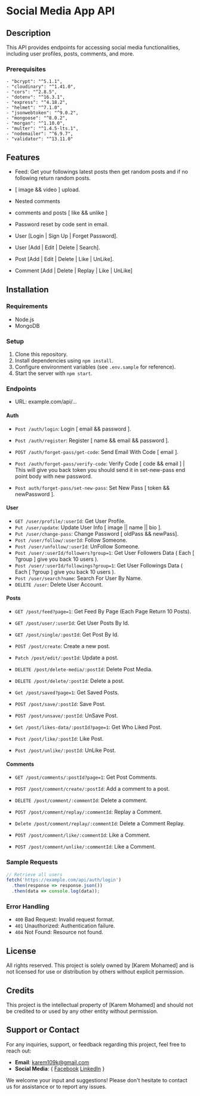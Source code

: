 # Social Media App API

## Description
This API provides endpoints for accessing social media functionalities, including user profiles, posts, comments, and more.

### Prerequisites
    - "bcrypt": "^5.1.1",
    - "cloudinary": "^1.41.0",
    - "cors": "^2.8.5",
    - "dotenv": "^16.3.1",
    - "express": "^4.18.2",
    - "helmet": "^7.1.0",
    - "jsonwebtoken": "^9.0.2",
    - "mongoose": "^8.0.2",
    - "morgan": "^1.10.0",
    - "multer": "^1.4.5-lts.1",
    - "nodemailer": "^6.9.7",
    - "validator": "^13.11.0"

## Features
- Feed: Get your followings latest posts then get random posts and if no following return random posts.
- [ image && video ] upload.
- Nested comments
- comments and posts [ like && unlike ]
- Password reset by code sent in email.

- User [Login | Sign Up | Forget Password].
- User [Add | Edit | Delete | Search].
- Post [Add | Edit | Delete | Like | UnLike].
- Comment [Add | Delete | Replay | Like | UnLike]

## Installation
### Requirements
- Node.js
- MongoDB

### Setup
1. Clone this repository.
2. Install dependencies using `npm install`.
3. Configure environment variables (see `.env.sample` for reference).
4. Start the server with `npm start`.

### Endpoints

- URL: example.com/api/...

#### Auth
- `Post /auth/login`: Login [ email && password ].
- `Post /auth/register`: Register [ name && email && password ].

- `POST /auth/forget-pass/get-code`: Send Email With Code [ email ].
- `Post /auth/forget-pass/verify-code`: Verify Code [ code && email ] | This will give you back token you should send it in set-new-pass end point body with new password.
- `Post auth/forget-pass/set-new-pass`: Set New Pass [ token && newPassword ].

#### User
- `GET /user/profile/:userId`: Get User Profile.
- `Put /user/update`: Update User Info [ image || name || bio ].
- `Put /user/change-pass`: Change Password [ oldPass && newPass].
- `Post /user/follow/:userId`: Follow Someone.
- `Post /user/unfollow/:userId`: UnFollow Someone.
- `Post /user/:userId/followers?group=1`: Get User Followers Data ( Each [ ?group ] give you back 10 users ).
- `Post /user/:userId/followings?group=1`: Get User Followings Data ( Each [ ?group ] give you back 10 users ).
- `Post /user/search?name`: Search For User By Name.
- `DELETE /user`: Delete User Account.

#### Posts
- `GET /post/feed?page=1`: Get Feed By Page (Each Page Return 10 Posts).
- `GET /post/user/:userId`: Get User Posts By Id.
- `GET /post/single/:postId`: Get Post By Id.

- `POST /post/create`: Create a new post.
- `Patch /post/edit/:postId`: Update a post.
- `DELETE /post/delete-media/:postId`: Delete Post Media.
- `DELETE /post/delete/:postId`: Delete a post.

- `Get /post/saved?page=1`: Get Saved Posts.
- `POST /post/save/:postId`: Save Post.
- `POST /post/unsave/:postId`:  UnSave Post.

- `Get /post/likes-data/:postId?page=1`: Get Who Liked Post.
- `Post /post/like/:postId`: Like Post.
- `Post /post/unlike/:postId`: UnLike Post.

#### Comments
- `GET /post/comments/:postId?page=1`: Get Post Comments.
- `POST /post/comment/create/:postId`: Add a comment to a post.
- `DELETE /post/comment/:commentId`: Delete a comment.

- `POST /post/comment/replay/:commentId`: Replay a Comment.
- `Delete /post/comment/replay/:commentId`: Delete a Comment Replay.

- `POST /post/comment/like/:commentId`: Like a Comment.
- `POST /post/comment/unlike/:commentId`: Like a Comment.


### Sample Requests
```javascript
// Retrieve all users
fetch('https://example.com/api/auth/login')
  .then(response => response.json())
  .then(data => console.log(data));
```

### Error Handling
- `400` Bad Request: Invalid request format.
- `401` Unauthorized: Authentication failure.
- `404` Not Found: Resource not found.

## License

All rights reserved. This project is solely owned by [Karem Mohamed] and is not licensed for use or distribution by others without explicit permission.

## Credits

This project is the intellectual property of [Karem Mohamed] and should not be credited to or used by any other entity without permission.

## Support or Contact

For any inquiries, support, or feedback regarding this project, feel free to reach out:

- **Email**: karem109k@gmail.com
- **Social Media**: {
    [Facebook](https://www.facebook.com/profile.php?id=100008974722319)
    [LinkedIn](https://www.linkedin.com/in/karem-mohamed-a789a6239/)
}

We welcome your input and suggestions! Please don't hesitate to contact us for assistance or to report any issues.
